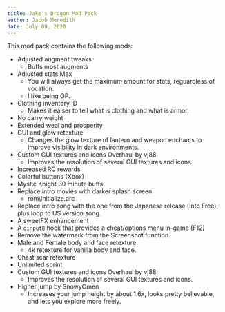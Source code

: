 ```yaml
---
title: Jake's Dragon Mod Pack
author: Jacob Meredith
date: July 09, 2020
---
```


This mod pack contains the following mods:

- Adjusted augment tweaks
	- Buffs most augments
- Adjusted stats Max
	- You will always get the maximum amount for stats, reguardless of vocation.
	- I like being OP.
- Clothing inventory ID
	- Makes it eaiser to tell what is clothing and what is armor.
- No carry weight
- Extended weal and prosperity
- GUI and glow retexture
	- Changes the glow texture of lantern and weapon enchants to improve visibility in dark environments.
- Custom GUI textures and icons Overhaul by vj88
	- Improves the resolution of several GUI textures and icons.
- Increased RC rewards
- Colorful buttons (Xbox)
- Mystic Knight 30 minute buffs
- Replace intro movies with darker splash screen
	- rom\Initialize.arc
- Replace intro song with the one from the Japanese release (Into Free), plus loop to US version song.
- A sweetFX enhancement
- A `dinput8` hook that provides a cheat/options menu in-game (F12)
- Remove the watermark from the Screenshot function.
- Male and Female body and face retexture
	- 4k retexture for vanilla body and face.
- Chest scar retexture
- Unlimited sprint
- Custom GUI textures and icons Overhaul by vj88
	- Improves the resolution of several GUI textures and icons.
- Higher jump by SnowyOmen
	- Increases your jump height by about 1.6x, looks pretty believable, and lets you explore more freely.
